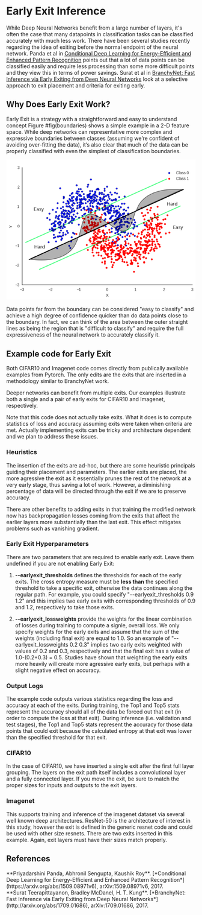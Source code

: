 # Early Exit Inference
While Deep Neural Networks benefit from a large number of layers, it's often the case that many datapoints in classification tasks can be classified accurately with much less work. There have been several studies recently regarding the idea of exiting before the normal endpoint of the neural network. Panda et al in [Conditional Deep Learning for Energy-Efficient and Enhanced Pattern Recognition](#panda) points out that a lot of data points can be classified easily and require less processing than some more difficult points and they view this in terms of power savings. Surat et al in [BranchyNet: Fast Inference via Early Exiting from Deep Neural Networks](#branchynet) look at a selective approach to exit placement and criteria for exiting early.

## Why Does Early Exit Work?
Early Exit is a strategy with a straightforward and easy to understand concept Figure #fig(boundaries) shows a simple example in a 2-D feature space. While deep networks can representative more complex and expressive boundaries between classes (assuming we’re confident of avoiding over-fitting the data), it’s also clear that much of the data can be properly classified with even the simplest of classification boundaries.

![Figure !fig(boundaries): Simple and more expressive classification boundaries](/docs-src/docs/imgs/decision_boundary.png)

Data points far from the boundary can be considered "easy to classify" and achieve a high degree of confidence quicker than do data points close to the boundary. In fact, we can think of the area between the outer straight lines as being the region that is "difficult to classify" and require the full expressiveness of the neural network to accurately classify it.

## Example code for Early Exit
Both CIFAR10 and Imagenet code comes directly from publically available examples from Pytorch. The only edits are the exits that are inserted in a methodology similar to BranchyNet work.

Deeper networks can benefit from multiple exits. Our examples illustrate both a single and a pair of early exits for CIFAR10 and Imagenet, respectively.

Note that this code does not actually take exits. What it does is to compute statistics of loss and accuracy assuming exits were taken when criteria are met. Actually implementing exits can be tricky and architecture dependent and we plan to address these issues.

### Heuristics
The insertion of the exits are ad-hoc, but there are some heuristic principals guiding their placement and parameters. The earlier exits are placed, the more agressive the exit as it essentially prunes the rest of the network at a very early stage, thus saving a lot of work. However, a diminishing percentage of data will be directed through the exit if we are to preserve accuracy.

There are other benefits to adding exits in that training the modified network now has backpropagation losses coming from the exits that affect the earlier layers more substantially than the last exit. This effect mitigates problems such as vanishing gradient.

### Early Exit Hyperparameters
There are two parameters that are required to enable early exit. Leave them undefined if you are not enabling Early Exit:

1. **--earlyexit_thresholds** defines the
thresholds for each of the early exits. The cross entropy measure must be **less than** the specified threshold to take a specific exit, otherwise the data continues along the regular path. For example, you could specify "--earlyexit_thresholds 0.9 1.2" and this implies two early exits with corresponding thresholds of 0.9 and 1.2, respectively to take those exits.

1. **--earlyexit_lossweights** provide the weights for the linear combination of losses during training to compute a signle, overall loss. We only specify weights for the early exits and assume that the sum of the weights (including final exit) are equal to 1.0. So an example of "--earlyexit_lossweights 0.2 0.3" implies two early exits weighted with values of 0.2 and 0.3, respectively and that the final exit has a value of 1.0-(0.2+0.3) = 0.5. Studies have shown that weighting the early exits more heavily will create more agressive early exits, but perhaps with a slight negative effect on accuracy.

### Output Logs
The example code outputs various statistics regarding the loss and accuracy at each of the exits. During training, the Top1 and Top5 stats represent the accuracy should all of the data be forced out that exit (in order to compute the loss at that exit). During inference (i.e. validation and test stages), the Top1 and Top5 stats represent the accuracy for those data points that could exit because the calculated entropy at that exit was lower than the specified threshold for that exit.

### CIFAR10
In the case of CIFAR10, we have inserted a single exit after the first full layer grouping. The layers on the exit path itself includes a convolutional layer and a fully connected layer. If you move the exit, be sure to match the proper sizes for inputs and outputs to the exit layers.

### Imagenet
This supports training and inference of the imagenet dataset via several well known deep architectures. ResNet-50 is the architecture of interest in this study, however the exit is defined in the generic resnet code and could be used with other size resnets. There are two exits inserted in this example. Again, exit layers must have their sizes match properly.

## References
<div id="panda"></div> **Priyadarshini Panda, Abhronil Sengupta, Kaushik Roy**.
    [*Conditional Deep Learning for Energy-Efficient and Enhanced Pattern Recognition*](https://arxiv.org/abs/1509.08971v6), arXiv:1509.08971v6, 2017.

<div id="branchynet"></div> **Surat Teerapittayanon, Bradley McDanel, H. T. Kung**.
    [*BranchyNet: Fast Inference via Early Exiting from Deep Neural Networks*](http://arxiv.org/abs/1709.01686), arXiv:1709.01686, 2017.
